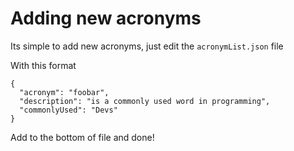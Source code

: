 # Adding new acronyms

Its simple to add new acronyms, just edit the `acronymList.json` file

With this format

```
{
  "acronym": "foobar",
  "description": "is a commonly used word in programming",
  "commonlyUsed": "Devs"
}
```

Add to the bottom of file and done!

